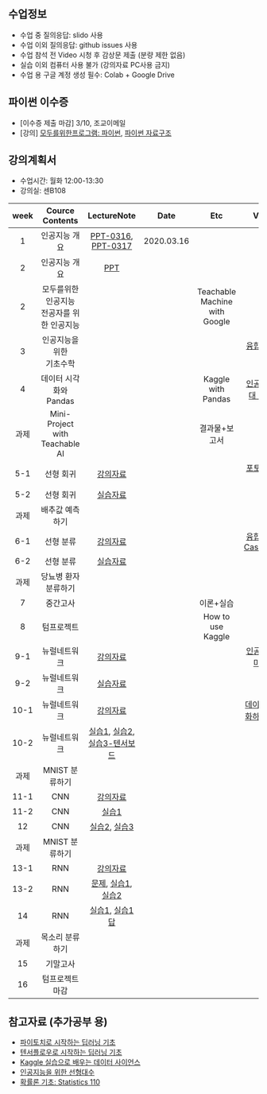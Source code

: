 

## 수업정보
- 수업 중 질의응답: slido 사용
- 수업 이외 질의응답: github issues 사용
- 수업 참석 전 Video 시청 후 감상문 제출 (분량 제한 없음)
- 실습 이외 컴퓨터 사용 불가 (강의자료 PC사용 금지)
- 수업 용 구글 계정 생성 필수: Colab + Google Drive

## 파이썬 이수증 
- [이수증 제출 마감] 3/10, 조교이메일
- [강의] [모두를위한프로그램: 파이썬](https://www.edwith.org/pythonforeverybody), [파이썬 자료구조](https://www.edwith.org/python-data/)


 


## 강의계획서
- 수업시간: 월화 12:00-13:30
- 강의실: 센B108

| week | Cource Contents | LectureNote | Date |  Etc | Video | 
|:---:|:---:|:---:|:---:|:---:|:---:| 
| 1 | 인공지능 개요 | [PPT-0316](https://github.com/sejongresearch/2020.Spring.AI/blob/master/LectureNote/%E1%84%8B%E1%85%B5%E1%86%AB%E1%84%80%E1%85%A9%E1%86%BC%E1%84%8C%E1%85%B5%E1%84%82%E1%85%B3%E1%86%BC_%E1%84%8B%E1%85%A9%E1%84%85%E1%85%B5%E1%84%8B%E1%85%A6%E1%86%AB%E1%84%90%E1%85%A6%E1%84%8B%E1%85%B5%E1%84%89%E1%85%A7%E1%86%AB.pdf), [PPT-0317](https://github.com/sejongresearch/2020.Spring.AI/blob/master/LectureNote/%E1%84%8B%E1%85%B5%E1%86%AB%E1%84%80%E1%85%A9%E1%86%BC%E1%84%8C%E1%85%B5%E1%84%82%E1%85%B3%E1%86%BC_%E1%84%8B%E1%85%B5%E1%86%AB%E1%84%80%E1%85%A9%E1%86%BC%E1%84%8C%E1%85%B5%E1%84%82%E1%85%B3%E1%86%BC%E1%84%8B%E1%85%B4%E1%84%8B%E1%85%B5%E1%84%92%E1%85%A2.pdf) | 2020.03.16 |  |  |
| 2 | 인공지능 개요 | [PPT](https://github.com/sejongresearch/2020.Spring.AI/blob/master/LectureNote/2%E1%84%8C%E1%85%AE%E1%84%8E%E1%85%A1-%E1%84%8B%E1%85%B5%E1%86%AB%E1%84%80%E1%85%A9%E1%86%BC%E1%84%8C%E1%85%B5%E1%84%82%E1%85%B3%E1%86%BC%E1%84%80%E1%85%A2%E1%84%8B%E1%85%AD.pdf) | |  |  |
| 2 | 모두를위한 인공지능 <br> 전공자를 위한 인공지능 |  | | Teachable Machine <br> with Google |  |
| 3 | 인공지능을 위한 <br> 기초수학 |  |  | | [융합형인재란](https://youtu.be/srp8defXNNI) | 
| 4 | 데이터 시각화와 Pandas |  |  | Kaggle with Pandas|  [인공지능시대 리더상](https://youtu.be/jSRiq9VBlt8)| |
| 과제 | Mini-Project with <br> Teachable AI  |  |  | 결과물+보고서 |  | 
| 5-1 | 선형 회귀 | [강의자료](https://www.dropbox.com/s/ttmeq70bgqttkj8/%EC%9D%B8%EA%B3%B5%EC%A7%80%EB%8A%A5_7%EC%9D%BC%EC%B0%A8_%EC%B5%9C%EC%A2%85.pdf?dl=0) |  | | [포토사피엔스](https://youtu.be/VULRSpF49Yk) |
| 5-2 | 선형 회귀 | [실습자료](https://colab.research.google.com/drive/1zf0keTCZ1UQBc030CkJk6S6xHaSlVvgH) |  | | |
| 과제 |  배추값 예측 하기  |  |  |  |  | 
| 6-1 | 선형 분류 | [강의자료](https://www.dropbox.com/s/6fuqi8j60dkrara/%EC%9D%B8%EA%B3%B5%EC%A7%80%EB%8A%A5_9%EC%9D%BC%EC%B0%A8_%EC%B5%9C%EC%A2%85.pdf?dl=0) |  | | [융합형인재 CaseStudy](https://youtu.be/oGHZ_0wT_PE) |
| 6-2 | 선형 분류 | [실습자료](https://github.com/unizard/2019.Spring.AI/issues/34) |  | |  |
| 과제 |  당뇨병 환자 분류하기  |  |  |  |  | 
| 7 | 중간고사 |   |    | 이론+실습 ||
| 8 | 텀프로젝트 |   |    | How to use Kaggle |  |
| 9-1 | 뉴럴네트워크 | [강의자료](https://www.dropbox.com/s/umw3xfyw5rkumgr/%EC%9D%B8%EA%B3%B5%EC%A7%80%EB%8A%A5_10%EC%9D%BC%EC%B0%A8.pdf?dl=0) |  | | [인공지능과 마케팅](https://youtu.be/vXTaU0SPBOM)|
| 9-2 | 뉴럴네트워크 | [실습자료](https://colab.research.google.com/drive/17470VwWXaP90eobg_6OKVnWbSWpGhtqT) |  | |  |
| 10-1 | 뉴럴네트워크 | [강의자료](https://www.dropbox.com/s/jyv34y8tg2c6zco/%EC%9D%B8%EA%B3%B5%EC%A7%80%EB%8A%A5-11%EC%9D%BC%EC%B0%A8.pptx?dl=0) |  | | [데이터로 변화하는 세상](https://youtu.be/NFt1MbChFMU)|
| 10-2 | 뉴럴네트워크 | [실습1](https://colab.research.google.com/drive/1yTW8cAh3Y0H-Gzq-CQWcc2B9R9gfN91a), [실습2](https://colab.research.google.com/drive/1GnJ3nTctIEwswDPBis23bR-kI8NnPwRd), <br> [실습3-텐서보드](https://colab.research.google.com/drive/1dmzlKPwsTbdvhD0Vpav8vpfJ2e3ARK2T)  |    | | |
| 과제 |  MNIST 분류하기  |  |  |  |  | 
| 11-1 | CNN | [강의자료](https://www.dropbox.com/s/pupfxear9ngiw3x/9%EC%A3%BC%EC%B0%A8_%EC%97%85%EB%A1%9C%EB%93%9C.pdf?dl=0)  |    |  ||
| 11-2 | CNN | [실습1](https://colab.research.google.com/drive/1Tc6maMHoCPqQcZo57D39va4WCJVTFLMs) |   | ||
| 12 | CNN | [실습2](https://colab.research.google.com/drive/1zZSHTT0dpzJnwBuyhpVbG85EW1Yj0mGS), [실습3](https://colab.research.google.com/drive/18JoQn37k6YlrTECNxO3Jn3cvGkYLEMub)   |   |  ||
| 과제 |  MNIST 분류하기  |  |  |  |  | 
| 13-1 | RNN | [강의자료](https://www.dropbox.com/s/ft956zib0xo2cfq/%EC%9D%B8%EA%B3%B5%EC%A7%80%EB%8A%A5_RNN.pdf?dl=0)  |  | ||
| 13-2 | RNN | [문제](https://www.dropbox.com/s/sxf9pna16toehql/%EC%9D%B8%EA%B3%B5%EC%A7%80%EB%8A%A5_RNN_%EC%8B%A4%EC%8A%B5.pdf?dl=0), [실습1](https://colab.research.google.com/drive/1VzPOSsLF7gzEjqWHD2aDXmTP9pRdBmfi), [실습2](https://colab.research.google.com/drive/1QVCTX5cfxLvVXKX3pCMTqXz-y661q61U)  |    | ||
| 14 | RNN  | [실습1](https://colab.research.google.com/drive/12QyxmMif45dpJCIatRsW-t_cjuaj3NVj), [실습1답](https://colab.research.google.com/drive/1RpC1Lt23AqJyrLwwC8oTvNjKfYMHfMk3) |  |  ||
| 과제 |  목소리 분류하기  |  |  |  |  | 
| 15 | 기말고사 |   |    |  ||
| 16 | 텀프로젝트 마감 |   |    |  ||


## 참고자료 (추가공부 용)
- [파이토치로 시작하는 딥러닝 기초](https://www.edwith.org/boostcourse-dl-pytorch/lecture/42282/)
- [텐서플로우로 시작하는 딥러닝 기초](https://www.edwith.org/boostcourse-dl-tensorflow)
- [Kaggle 실습으로 배우는 데이터 사이언스](https://www.edwith.org/boostcourse-ds-kaggle/joinLectures/28015)
- [인공지능을 위한 선형대수](https://www.edwith.org/linearalgebra4ai)
- [확률론 기초: Statistics 110](https://www.edwith.org/harvardprobability/joinLectures/17924)






